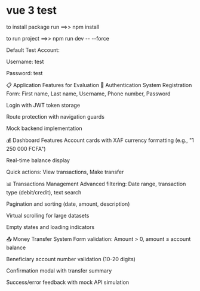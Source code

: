 # vue 3 test

 to install package  run ==>>  npm install

 to run project  ==>> npm run dev -- --force    

Default Test Account:

Username: test

Password: test

📋 Application Features for Evaluation
🔐 Authentication System
Registration Form: First name, Last name, Username, Phone number, Password

Login with JWT token storage

Route protection with navigation guards

Mock backend implementation

💰 Dashboard Features
Account cards with XAF currency formatting (e.g., "1 250 000 FCFA")

Real-time balance display

Quick actions: View transactions, Make transfer

📊 Transactions Management
Advanced filtering: Date range, transaction type (debit/credit), text search

Pagination and sorting (date, amount, description)

Virtual scrolling for large datasets

Empty states and loading indicators

📤 Money Transfer System
Form validation: Amount > 0, amount ≤ account balance

Beneficiary account number validation (10-20 digits)

Confirmation modal with transfer summary

Success/error feedback with mock API simulation